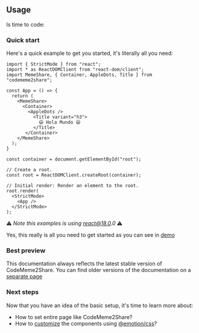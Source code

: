 ## Usage

Is time to code:

### Quick start

Here's a quick example to get you started, it's literally all you need:

```
import { StrictMode } from "react";
import * as ReactDOMClient from "react-dom/client";
import MemeShare, { Container, AppleDots, Title } from "codememe2share";

const App = () => {
  return (
    <MemeShare>
      <Container>
        <AppleDots />
          <Title variant="h3">
            😃 Hola Mundo 😃
          </Title>
       </Container>
    </MemeShare>
  );
}

const container = document.getElementById("root");

// Create a root.
const root = ReactDOMClient.createRoot(container);

// Initial render: Render an element to the root.
root.render(
  <StrictMode>
    <App />
  </StrictMode>
);
```

⚠️ _Note this examples is using react@18.0.0_ ⚠️

Yes, this really is all you need to get started as you can see in [demo](https://sito-server-docs.herokuapp.com/)

### Best preview

This documentation always reflects the latest stable version of CodeMeme2Share. You can find older versions of the documentation on a [separate page](https://)

### Next steps

Now that you have an idea of the basic setup, it's time to learn more about:

- How to set entire page like CodeMeme2Share?
- How to [customize](https://) the components using [@emotion/css](https://npmjs.com/package/@emotion/css)?
